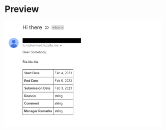 # Preview
![alt text](https://github.com/Huzaifakamran/Python-Email/blob/main/image/email.png?raw=true)
